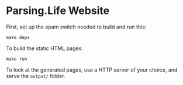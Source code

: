 # Parsing.Life Website


First, set up the opam switch needed to build and run this:
```
make deps
```

To build the static HTML pages:
```
make run
```

To look at the generated pages, use a HTTP server of your choice, and serve the `output/` folder.
